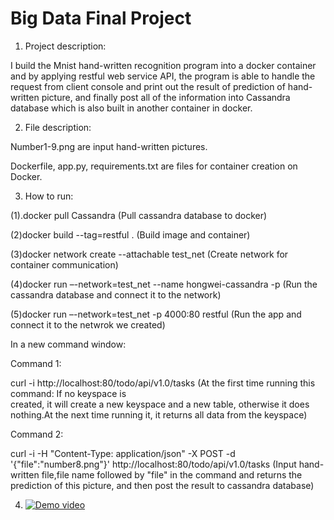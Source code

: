 # Big Data Final Project
1. Project description:
 
  I build the Mnist hand-written recognition program into a docker container and by applying restful web service API, the           program is able to handle the request from client console and print out the result of prediction of hand-written picture, and   finally post all of the information into Cassandra database which is also built in another container in docker. 
  
2. File description:
 
  Number1-9.png are input hand-written pictures.
  
  Dockerfile, app.py, requirements.txt are files for container creation on Docker.

3. How to run:

(1).docker pull Cassandra                                      (Pull cassandra database to docker)

(2)docker build --tag=restful .                               (Build image and container)

(3)docker network create --attachable test_net                (Create network for container communication)

(4)docker run –-network=test_net --name hongwei-cassandra -p  (Run the cassandra database and connect it to the network) 

(5)docker run –-network=test_net -p 4000:80 restful           (Run the app and connect it to the netwrok we created)
  
  In a new command window:
  
  Command 1:
  
  curl -i http://localhost:80/todo/api/v1.0/tasks               (At the first time running this command: If no keyspace is                           
                                                                created, it will create a new keyspace and a new table, 
                                                                otherwise it does nothing.At the next time running it, it 
                                                                returns all data from the keyspace)
                           
  Command 2:
  
  curl -i -H "Content-Type: application/json" -X POST -d '{"file":"number8.png"}' http://localhost:80/todo/api/v1.0/tasks
  (Input hand-written file,file name followed by "file" in the command and returns the prediction of this picture, and then
  post the result to cassandra database)
  
 
 4. [![Demo video](https://img.youtube.com/vi/j7JceTSyAZ4/0.jpg)](https://www.youtube.com/watch?v=j7JceTSyAZ4)

  



